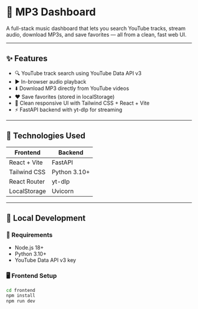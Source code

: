 # 🎵 MP3 Dashboard

A full-stack music dashboard that lets you search YouTube tracks, stream audio, download MP3s, and save favorites — all from a clean, fast web UI.

---

## ✨ Features

- 🔍 YouTube track search using YouTube Data API v3
- ▶️ In-browser audio playback
- ⬇️ Download MP3 directly from YouTube videos
- ❤️ Save favorites (stored in localStorage)
- 💨 Clean responsive UI with Tailwind CSS + React + Vite
- ⚡ FastAPI backend with yt-dlp for streaming

---


## 🚀 Technologies Used

| Frontend      | Backend       |
| ------------- | ------------- |
| React + Vite  | FastAPI       |
| Tailwind CSS  | Python 3.10+  |
| React Router  | yt-dlp        |
| LocalStorage  | Uvicorn       |

---

## 🧪 Local Development

### 🔧 Requirements

- Node.js 18+
- Python 3.10+
- YouTube Data API v3 key

### 🖥 Frontend Setup

```bash
cd frontend
npm install
npm run dev

